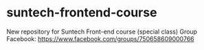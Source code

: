# suntech-frontend-course
New repository for Suntech Front-end course (special class)
Group Facebook: https://www.facebook.com/groups/750658609000766

